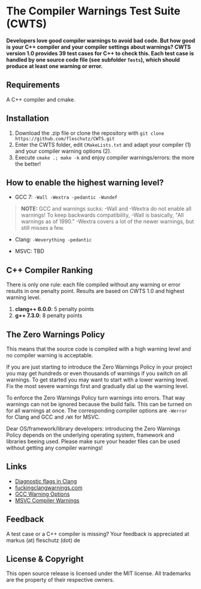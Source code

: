 The Compiler Warnings Test Suite (CWTS)
=======================================

**Developers love good compiler warnings to avoid bad code. But how good is your C++ compiler and your compiler settings about warnings? CWTS version 1.0 provides 39 test cases for C++ to check this. Each test case is handled by one source code file (see subfolder `Tests`), which should produce at least one warning or error.**

Requirements
------------
A C++ compiler and cmake. 

Installation 
-------------
1. Download the .zip file or clone the repository with `git clone https://github.com/fleschutz/CWTS.git`
2. Enter the CWTS folder, edit `CMakeLists.txt` and adapt your compiler (1) and your compiler warning options (2).
3. Execute `cmake .; make -k` and enjoy compiler warnings/errors: the more the better! 

How to enable the highest warning level?
----------------------------------------
* GCC 7: `-Wall -Wextra -pedantic -Wundef`
> **NOTE:** GCC and warnings sucks: -Wall and -Wextra do not enable all warnings! To keep backwards compatibility, -Wall is basically, "All warnings as of 1990." -Wextra covers a lot of the newer warnings, but still misses a few.

* Clang: `-Weverything -pedantic`

* MSVC: TBD

C++ Compiler Ranking 
--------------------
There is only one rule: each file compiled without any warning or error results in one penalty point. Results are based on CWTS 1.0 and highest warning level.

1. **clang++ 6.0.0**: 5 penalty points
2. **g++ 7.3.0**: 8 penalty points

The Zero Warnings Policy
------------------------
This means that the source code is compiled with a high warning level and no compiler warning is acceptable.

If you are just starting to introduce the Zero Warnings Policy in your project you may get hundreds or even thousands of warnings if you switch on all warnings. To get started you may want to start with a lower warning level. Fix the most severe warnings first and gradually dial up the warning level.

To enforce the Zero Warnings Policy turn warnings into errors. That way warnings can not be ignored because the build fails. This can be turned on for all warnings at once. The corresponding compiler options are `-Werror` for Clang and GCC and `/WX` for MSVC.

Dear OS/framework/library developers: introducing the Zero Warnings Policy depends on the underlying operating system, framework and libraries beeing used. Please make sure your header files can be used without getting any compiler warnings!

Links
-----
* [Diagnostic flags in Clang](https://clang.llvm.org/docs/DiagnosticsReference.html)
* [fuckingclangwarnings.com](http://fuckingclangwarnings.com)
* [GCC Warning Options](https://gcc.gnu.org/onlinedocs/gcc/Warning-Options.html)
* [MSVC Compiler Warnings](https://docs.microsoft.com/en-us/cpp/error-messages/compiler-warnings/compiler-warnings-by-compiler-version)

Feedback
---------
A test case or a C++ compiler is missing? Your feedback is appreciated at markus (at) fleschutz (dot) de

License & Copyright
-------------------
This open source release is licensed under the MIT license. All trademarks are the property of their respective owners.
